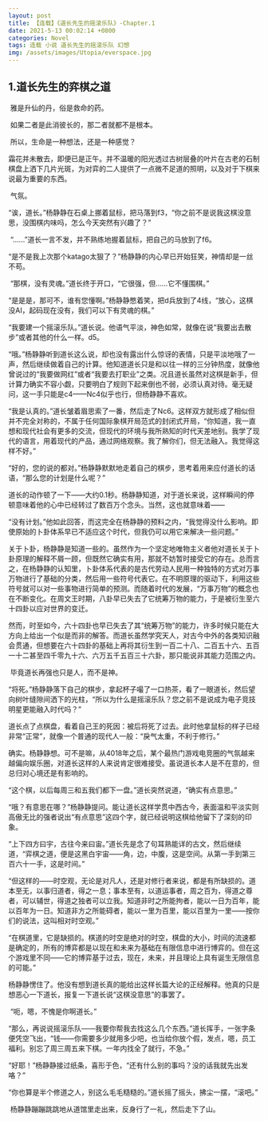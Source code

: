 ```yaml
---
layout: post
title: 【连载】《道长先生的摇滚乐队》-Chapter.1
date: 2021-5-13 00:02:14 +0800
categories: Novel
tags: 连载 小说 道长先生的摇滚乐队 幻想
img: /assets/images/Utopia/everspace.jpg
---
```

## 1.道长先生的弈棋之道

​	雅是升仙的丹，俗是救命的药。

​	如果二者是此消彼长的，那二者就都不是根本。

​	所以，生命是一种想法，还是一种感觉？

​	霜花并未散去，即便已是正午。并不温暖的阳光透过古树层叠的叶片在古老的石制棋盘上洒下几片光斑，为对弈的二人提供了一点微不足道的照明，以及对于下棋来说最为重要的东西。

​	气氛。

​	“诶，道长。”杨静静在石桌上挪着鼠标，把马落到f3，“你之前不是说我这棋没意思，没围棋内味吗，怎么今天突然有兴趣了？”

​	“……”道长一言不发，并不熟练地握着鼠标，把自己的马放到了f6。

​	“是不是我上次那个katago太狠了？”杨静静的内心早已开始狂笑，神情却是一丝不苟。

​	“那棋，没有灵魂。”道长终于开口，“它很强，但……它不懂围棋。”

​	“是是是，那可不，谁有您懂啊。”杨静静憋着笑，把d兵放到了4线，“放心，这棋没AI，起码现在没有，我们可以下有灵魂的棋。”

​	“我要建一个摇滚乐队。”道长说。他语气平淡，神色如常，就像在说“我要出去散步”或者其他的什么一样。d5。

​	“哦。”杨静静听到道长这么说，却也没有露出什么惊讶的表情，只是平淡地哦了一声，然后继续做着自己的计算。他知道道长只是和以往一样的三分钟热度，就像他曾说过的“我要做网红”或者“我要去打职业”之类。况且道长虽然对这棋是新手，但计算力确实不容小觑，只要明白了规则下起来倒也不弱，必须认真对待。毫无疑问，这一手只能是c4——Nc4似乎也行，但杨静静不喜欢。

​	“我是认真的。”道长皱着眉思索了一番，然后走了Nc6。这样双方就形成了相似但并不完全对称的，不属于任何国际象棋开局范式的封闭式开局，“你知道，我一直想和现代社会有更多的交流，但现代的环境与我所熟知的时代天差地别。我学了现代的语言，用着现代的产品，通过网络观察。我了解你们，但无法融入。我觉得这样不好。”

​     “好的，您的说的都对。”杨静静默默地走着自己的棋步，思考着用来应付道长的话语，“那么您的计划是什么呢？”

​	道长的动作顿了一下——大约0.1秒。杨静静知道，对于道长来说，这样瞬间的停顿意味着他的心中已经转过了数百万个念头。当然，这也就意味着——

​	“没有计划。”他如此回答，而这完全在杨静静的预料之内，“我觉得没什么影响。即使原始的卜卦体系早已不适应这个时代，但我仍可以用它来解决一些问题。”

​	关于卜卦，杨静静是知道一些的。虽然作为一个坚定地唯物主义者他对道长关于卜卦原理的解释不屑一顾，但既然它确实有用，那就不妨暂时接受它的存在。总而言之，在杨静静的认知里，卜卦体系代表的是古代劳动人民用一种独特的方式对万事万物进行了基础的分类，然后用一些符号代表它。在不明原理的驱动下，利用这些符号就可以对一些事物进行简单的预测。而随着时代的发展，“万事万物”的概念也在不断变化。在周文王时期，八卦早已失去了它统筹万物的能力，于是被衍生至六十四卦以应对世界的变迁。

​	然而，时至如今，六十四卦也早已失去了其“统筹万物”的能力，许多时候只能在大方向上给出一个似是而非的解答。而道长虽然学究天人，对古今中外的各类知识融会贯通，但想要在六十四卦的基础上再将其衍生到一百二十八、二百五十六、五百一十二甚至四千零九十六、六万五千五百三十六卦，那只能说非其能力范围之内。

​	毕竟道长再强也只是人，而不是神。

​	“将死。”杨静静落下自己的棋步，拿起杯子嘬了一口热茶，看了一眼道长，然后望向树叶缝隙间洒下的光柱，“所以为什么是摇滚乐队？您之前不是说成为电子竞技明星更能融入时代吗？”

​	道长点了点棋盘，看着自己王的死因：被后将死了过去。此时他拿鼠标的样子已经非常“正常”，就像一个普通的现代人一般：“戾气太重，不利于修行。”

​	确实。杨静静想。可不是嘛，从4018年之后，某个最热门游戏电竞圈的气氛越来越偏向娱乐圈，对道长这样的人来说肯定很难接受。虽说道长本人是不在意的，但总归对心境还是有影响的。

​	“这个棋，以后每周三和五我们都下一盘。”道长突然说道，“确实有点意思。”

​	“哦？有意思在哪？”杨静静提问。能让道长这样学贯中西古今，表面温和平淡实则高傲无比的强者说出“有点意思”这四个字，就已经说明这棋给他留下了深刻的印象。

​	“上下四方曰宇，古往今来曰宙。”道长先是念了句耳熟能详的古文，然后继续道，“弈棋之道，便是这黑白宇宙——角，边，中腹，这是空间。从第一手到第三百六十一手，这是时间。”

​	“但这样的——时空观，无论是对凡人，还是对修行者来说，都是有所缺损的。道本至无，以事归道者，得之一息；事本至有，以道运事者，周之百为，得道之尊者，可以辅世，得道之独者可以立我。知道非时之所能拘者，能以一日为百年，能以百年为一日。知道非方之所能碍者，能以一里为百里，能以百里为一里——按你们的说法，这叫相对时空观。”

​	“在棋道里，它是缺损的。棋道的时空是绝对的时空，棋盘的大小，时间的流速都是确定的，所有的博弈都是以现在和未来为基础在有限信息中进行博弈的。但在这个游戏里不同——它的博弈基于过去，现在，未来，并且理论上具有诞生无限信息的可能。”

​	杨静静愣住了。他没有想到道长真的能给出这样长篇大论的正经解释。他真的只是想恶心一下道长，报复一下道长说“这棋没意思”的事罢了。

​	“呃，嗯，不愧是你啊道长。”

​	“那么，再说说摇滚乐队——我要你帮我去找这么几个东西。”道长挥手，一张字条便凭空飞出，“钱——你需要多少就用多少吧，也当给你放个假，发点，嗯，员工福利。别忘了周三周五来下棋。一年内找全了就行，不急。”

​	“好耶！”杨静静接过纸条，喜形于色，“还有什么别的事吗？没的话我就先出发咯？”

​	“你也算是半个修道之人，别这么毛毛糙糙的。”道长摇了摇头，拂尘一摆，“滚吧。”

​	杨静静蹦蹦跳跳地从道馆里走出来，反身行了一礼，然后走下了山。